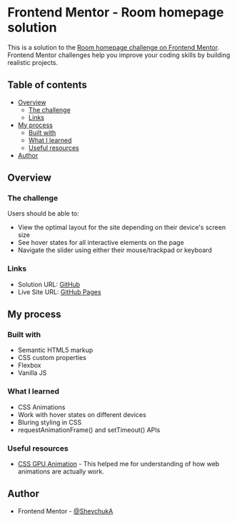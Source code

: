 # Frontend Mentor - Room homepage solution

This is a solution to the [Room homepage challenge on Frontend Mentor](https://www.frontendmentor.io/challenges/room-homepage-BtdBY_ENq). Frontend Mentor challenges help you improve your coding skills by building realistic projects.

## Table of contents

- [Overview](#overview)
  - [The challenge](#the-challenge)
  - [Links](#links)
- [My process](#my-process)
  - [Built with](#built-with)
  - [What I learned](#what-i-learned)
  - [Useful resources](#useful-resources)
- [Author](#author)

## Overview

### The challenge

Users should be able to:

- View the optimal layout for the site depending on their device's screen size
- See hover states for all interactive elements on the page
- Navigate the slider using either their mouse/trackpad or keyboard

### Links

- Solution URL: [GitHub](https://github.com/ShevchukA/room-homepage)
- Live Site URL: [GitHub Pages](https://shevchuka.github.io/bookmark-homepage/)

## My process

### Built with

- Semantic HTML5 markup
- CSS custom properties
- Flexbox
- Vanilla JS

### What I learned

- CSS Animations
- Work with hover states on different devices
- Bluring styling in CSS
- requestAnimationFrame() and setTimeout() APIs

### Useful resources

- [CSS GPU Animation](https://www.smashingmagazine.com/2016/12/gpu-animation-doing-it-right/) - This helped me for understanding of how web animations are actually work.

## Author

- Frontend Mentor - [@ShevchukA](https://www.frontendmentor.io/profile/ShevchukA)
